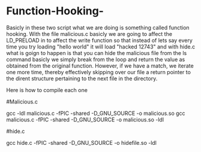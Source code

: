 # Function-Hooking-

Basicly in these two script what we are doing is something called function hooking. With the file malicious.c basicly we are going to affect the LD_PRELOAD in to affect the write function so that instead of lets say every time you try loading "hello world" it will load "hacked 12743" and with hide.c what is goign to happen is that you can hide the malicious file from the ls command basicly we simply break from the loop and return the value as obtained from the original function. However, if we have a match, we iterate one more time, thereby effectively skipping over our file a return pointer to the dirent structure pertaining to the next file in the directory.

Here is how to compile each one 

#Malicious.c

gcc -ldl malicious.c -fPIC -shared -D_GNU_SOURCE -o malicious.so 
gcc malicious.c -fPIC -shared -D_GNU_SOURCE -o malicious.so -ldl

#hide.c

gcc hide.c -fPIC -shared -D_GNU_SOURCE -o hidefile.so -ldl

